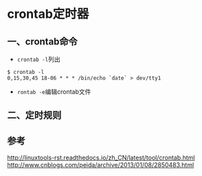 crontab定时器
==
## 一、crontab命令

- `crontab -l`列出
```
$ crontab -l
0,15,30,45 18-06 * * * /bin/echo `date` > dev/tty1
```

- `rontab -e`编辑crontab文件

## 二、定时规则


## 参考
http://linuxtools-rst.readthedocs.io/zh_CN/latest/tool/crontab.html  
http://www.cnblogs.com/peida/archive/2013/01/08/2850483.html  

